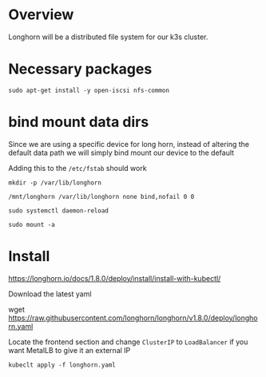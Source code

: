 # Overview

Longhorn will be a distributed file system for our k3s cluster.

# Necessary packages

`sudo apt-get install -y open-iscsi nfs-common`

# bind mount data dirs

Since we are using a specific device for long horn, instead of altering the default data path
we will simply bind mount our device to the default

Adding this to the `/etc/fstab` should work

`mkdir -p /var/lib/longhorn`

`/mnt/longhorn /var/lib/longhorn none bind,nofail 0 0`

`sudo systemctl daemon-reload`

`sudo mount -a`

# Install

https://longhorn.io/docs/1.8.0/deploy/install/install-with-kubectl/

Download the latest yaml

wget https://raw.githubusercontent.com/longhorn/longhorn/v1.8.0/deploy/longhorn.yaml

Locate the frontend section and change `ClusterIP` to `LoadBalancer` if you want MetalLB to give it an external IP

`kubeclt apply -f longhorn.yaml`
